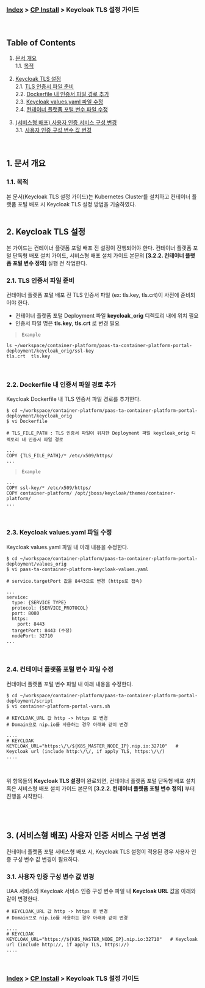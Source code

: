 ### [Index](https://github.com/PaaS-TA/Guide/blob/master/README.md) > [CP Install](/install-guide/Readme.md) > Keycloak TLS 설정 가이드

<br>

## Table of Contents

1. [문서 개요](#1)  
    1.1. [목적](#1.1)  

2. [Keycloak TLS 설정](#2)  
    2.1. [TLS 인증서 파일 준비](#2.1)  
    2.2. [Dockerfile 내 인증서 파일 경로 추가 ](#2.2)   
    2.3. [Keycloak values.yaml 파일 수정](#2.3)   
    2.4. [컨테이너 플랫폼 포털 변수 파일 수정](#2.4)   

3. [(서비스형 배포) 사용자 인증 서비스 구성 변경](#3)  
    3.1. [사용자 인증 구성 변수 값 변경 ](#3.1)  

<br>

## <div id='1'>1. 문서 개요
### <div id='1.1'>1.1. 목적
본 문서(Keycloak TLS 설정 가이드)는 Kubernetes Cluster를 설치하고 컨테이너 플랫폼 포털 배포 시 Keycloak TLS 설정 방법을 기술하였다.
<br><br>

## <div id='2'>2. Keycloak TLS 설정
본 가이드는 컨테이너 플랫폼 포털 배포 전 설정이 진행되어야 한다.
컨테이너 플랫폼 포털 단독형 배포 설치 가이드, 서비스형 배포 설치 가이드 본문의 **[3.2.2. 컨테이너 플랫폼 포털 변수 정의]** 실행 전 작업한다.

### <div id='2.1'>2.1. TLS 인증서 파일 준비
컨테이너 플랫폼 포털 배포 전 TLS 인증서 파일 (ex: tls.key, tls.crt)이 사전에 준비되어야 한다.<br>
- 컨테이너 플랫폼 포털 Deployment 파일 **keycloak_orig** 디렉토리 내에 위치 필요
- 인증서 파일 명은 **tls.key**, **tls.crt** 로 변경 필요

> `Example`
```
ls ~/workspace/container-platform/paas-ta-container-platform-portal-deployment/keycloak_orig/ssl-key
tls.crt  tls.key
```

<br>
    
### <div id='2.2'>2.2. Dockerfile 내 인증서 파일 경로 추가 
Keycloak Dockerfile 내 TLS 인증서 파일 경로를 추가한다.
```
$ cd ~/workspace/container-platform/paas-ta-container-platform-portal-deployment/keycloak_orig
$ vi Dockerfile
```
    
```
# TLS_FILE_PATH : TLS 인증서 파일이 위치한 Deployment 파일 keycloak_orig 디렉토리 내 인증서 파일 경로
    
...
COPY {TLS_FILE_PATH}/* /etc/x509/https/
...
```
    
> `Example`
```
...
COPY ssl-key/* /etc/x509/https/
COPY container-platform/ /opt/jboss/keycloak/themes/container-platform/
...
```    
    
<br>
    
### <div id='2.3'>2.3. Keycloak values.yaml 파일 수정    
Keycloak values.yaml 파일 내 아래 내용을 수정한다.

```
$ cd ~/workspace/container-platform/paas-ta-container-platform-portal-deployment/values_orig
$ vi paas-ta-container-platform-keycloak-values.yaml
```

```
# service.targetPort 값을 8443으로 변경 (https로 접속)

...
service:
  type: {SERVICE_TYPE}
  protocol: {SERVICE_PROTOCOL}
  port: 8080
  https:
    port: 8443
  targetPort: 8443 (수정)
  nodePort: 32710
...
```

<br>
    
### <div id='2.4'>2.4. 컨테이너 플랫폼 포털 변수 파일 수정
컨테이너 플랫폼 포털 변수 파일 내 아래 내용을 수정한다.
```
$ cd ~/workspace/container-platform/paas-ta-container-platform-portal-deployment/script
$ vi container-platform-portal-vars.sh    
```    
```
# KEYCLOAK_URL 값 http -> https 로 변경 
# Domain으로 nip.io를 사용하는 경우 아래와 같이 변경
    
....  
# KEYCLOAK    
KEYCLOAK_URL="https:\/\/${K8S_MASTER_NODE_IP}.nip.io:32710"   # Keycloak url (include http:\/\/, if apply TLS, https:\/\/)
....     
```
<br>
    
위 항목들의 **Keycloak TLS 설정**이 완료되면, 컨테이너 플랫폼 포털 단독형 배포 설치 혹은 서비스형 배포 설치 가이드 본문의 **[3.2.2. 컨테이너 플랫폼 포털 변수 정의]** 부터 진행을 시작한다.
<br>


<br><br> 
    
## <div id='3'>3. (서비스형 배포) 사용자 인증 서비스 구성 변경 
컨테이너 플랫폼 포털 서비스형 배포 시, Keycloak TLS 설정이 적용된 경우 사용자 인증 구성 변수 값 변경이 필요하다.
    
### <div id='3.1'>3.1. 사용자 인증 구성 변수 값 변경 
 UAA 서비스와 Keycloak 서비스 인증 구성 변수 파일 내 **Keycloak URL** 값을 아래와 같이 변경한다.
    
```
# KEYCLOAK_URL 값 http -> https 로 변경 
# Domain으로 nip.io를 사용하는 경우 아래와 같이 변경   
    
....     
# KEYCLOAK
KEYCLOAK_URL="https://${K8S_MASTER_NODE_IP}.nip.io:32710"   # Keycloak url (include http://, if apply TLS, https://)  
.... 
```
<br>
    
### [Index](https://github.com/PaaS-TA/Guide/blob/master/README.md) > [CP Install](/install-guide/Readme.md) > Keycloak TLS 설정 가이드
